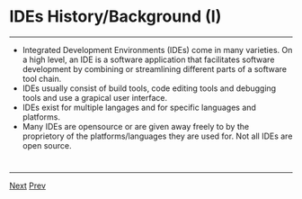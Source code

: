 # IDEs History/Background (I)
*** 

*  Integrated Development Environments (IDEs) come in many varieties. On a high level, an IDE is a software application that facilitates software development by combining or streamlining different parts of a software tool chain. 
*  IDEs usually consist of build tools, code editing tools and debugging tools and use a grapical user interface. 
*  IDEs exist for multiple langages and for specific languages and platforms.
*  Many IDEs are opensource or are given away freely to by the proprietory of the platforms/languages they are used for. Not all IDEs are open source.
# 
***   
[Next](https://github.com/AustinCerny/CSCI582_Presentation2_IDEs/blob/master/slide04.md)
[Prev](https://github.com/AustinCerny/CSCI582_Presentation2_IDEs/blob/master/slide02.md)

